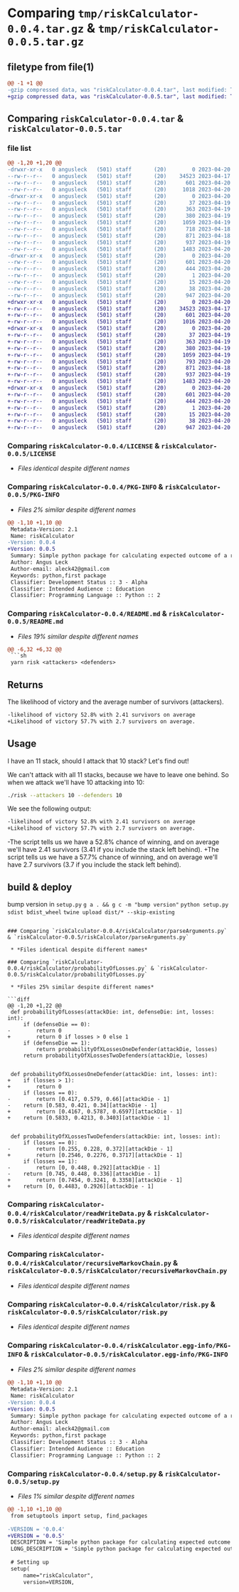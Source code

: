 # Comparing `tmp/riskCalculator-0.0.4.tar.gz` & `tmp/riskCalculator-0.0.5.tar.gz`

## filetype from file(1)

```diff
@@ -1 +1 @@
-gzip compressed data, was "riskCalculator-0.0.4.tar", last modified: Thu Apr 20 02:22:56 2023, max compression
+gzip compressed data, was "riskCalculator-0.0.5.tar", last modified: Thu Apr 20 06:14:37 2023, max compression
```

## Comparing `riskCalculator-0.0.4.tar` & `riskCalculator-0.0.5.tar`

### file list

```diff
@@ -1,20 +1,20 @@
-drwxr-xr-x   0 angusleck   (501) staff       (20)        0 2023-04-20 02:22:56.924646 riskCalculator-0.0.4/
--rw-r--r--   0 angusleck   (501) staff       (20)    34523 2023-04-17 22:36:31.000000 riskCalculator-0.0.4/LICENSE
--rw-r--r--   0 angusleck   (501) staff       (20)      601 2023-04-20 02:22:56.924502 riskCalculator-0.0.4/PKG-INFO
--rw-r--r--   0 angusleck   (501) staff       (20)     1018 2023-04-20 02:22:47.000000 riskCalculator-0.0.4/README.md
-drwxr-xr-x   0 angusleck   (501) staff       (20)        0 2023-04-20 02:22:56.923804 riskCalculator-0.0.4/riskCalculator/
--rw-r--r--   0 angusleck   (501) staff       (20)       37 2023-04-19 04:39:42.000000 riskCalculator-0.0.4/riskCalculator/__init__.py
--rw-r--r--   0 angusleck   (501) staff       (20)      363 2023-04-19 04:33:42.000000 riskCalculator-0.0.4/riskCalculator/expectedSurvivors.py
--rw-r--r--   0 angusleck   (501) staff       (20)      380 2023-04-19 04:33:42.000000 riskCalculator-0.0.4/riskCalculator/likelihoodOfVictory.py
--rw-r--r--   0 angusleck   (501) staff       (20)     1059 2023-04-19 04:56:17.000000 riskCalculator-0.0.4/riskCalculator/parseArguments.py
--rw-r--r--   0 angusleck   (501) staff       (20)      718 2023-04-18 00:54:01.000000 riskCalculator-0.0.4/riskCalculator/probabilityOfLosses.py
--rw-r--r--   0 angusleck   (501) staff       (20)      871 2023-04-18 03:27:18.000000 riskCalculator-0.0.4/riskCalculator/readWriteData.py
--rw-r--r--   0 angusleck   (501) staff       (20)      937 2023-04-19 04:33:42.000000 riskCalculator-0.0.4/riskCalculator/recursiveMarkovChain.py
--rw-r--r--   0 angusleck   (501) staff       (20)     1483 2023-04-20 02:21:22.000000 riskCalculator-0.0.4/riskCalculator/risk.py
-drwxr-xr-x   0 angusleck   (501) staff       (20)        0 2023-04-20 02:22:56.924322 riskCalculator-0.0.4/riskCalculator.egg-info/
--rw-r--r--   0 angusleck   (501) staff       (20)      601 2023-04-20 02:22:56.000000 riskCalculator-0.0.4/riskCalculator.egg-info/PKG-INFO
--rw-r--r--   0 angusleck   (501) staff       (20)      444 2023-04-20 02:22:56.000000 riskCalculator-0.0.4/riskCalculator.egg-info/SOURCES.txt
--rw-r--r--   0 angusleck   (501) staff       (20)        1 2023-04-20 02:22:56.000000 riskCalculator-0.0.4/riskCalculator.egg-info/dependency_links.txt
--rw-r--r--   0 angusleck   (501) staff       (20)       15 2023-04-20 02:22:56.000000 riskCalculator-0.0.4/riskCalculator.egg-info/top_level.txt
--rw-r--r--   0 angusleck   (501) staff       (20)       38 2023-04-20 02:22:56.924693 riskCalculator-0.0.4/setup.cfg
--rw-r--r--   0 angusleck   (501) staff       (20)      947 2023-04-20 02:22:18.000000 riskCalculator-0.0.4/setup.py
+drwxr-xr-x   0 angusleck   (501) staff       (20)        0 2023-04-20 06:14:37.523460 riskCalculator-0.0.5/
+-rw-r--r--   0 angusleck   (501) staff       (20)    34523 2023-04-17 22:36:31.000000 riskCalculator-0.0.5/LICENSE
+-rw-r--r--   0 angusleck   (501) staff       (20)      601 2023-04-20 06:14:37.523336 riskCalculator-0.0.5/PKG-INFO
+-rw-r--r--   0 angusleck   (501) staff       (20)     1016 2023-04-20 06:13:18.000000 riskCalculator-0.0.5/README.md
+drwxr-xr-x   0 angusleck   (501) staff       (20)        0 2023-04-20 06:14:37.522741 riskCalculator-0.0.5/riskCalculator/
+-rw-r--r--   0 angusleck   (501) staff       (20)       37 2023-04-19 04:39:42.000000 riskCalculator-0.0.5/riskCalculator/__init__.py
+-rw-r--r--   0 angusleck   (501) staff       (20)      363 2023-04-19 04:33:42.000000 riskCalculator-0.0.5/riskCalculator/expectedSurvivors.py
+-rw-r--r--   0 angusleck   (501) staff       (20)      380 2023-04-19 04:33:42.000000 riskCalculator-0.0.5/riskCalculator/likelihoodOfVictory.py
+-rw-r--r--   0 angusleck   (501) staff       (20)     1059 2023-04-19 04:56:17.000000 riskCalculator-0.0.5/riskCalculator/parseArguments.py
+-rw-r--r--   0 angusleck   (501) staff       (20)      793 2023-04-20 06:12:01.000000 riskCalculator-0.0.5/riskCalculator/probabilityOfLosses.py
+-rw-r--r--   0 angusleck   (501) staff       (20)      871 2023-04-18 03:27:18.000000 riskCalculator-0.0.5/riskCalculator/readWriteData.py
+-rw-r--r--   0 angusleck   (501) staff       (20)      937 2023-04-19 04:33:42.000000 riskCalculator-0.0.5/riskCalculator/recursiveMarkovChain.py
+-rw-r--r--   0 angusleck   (501) staff       (20)     1483 2023-04-20 02:21:22.000000 riskCalculator-0.0.5/riskCalculator/risk.py
+drwxr-xr-x   0 angusleck   (501) staff       (20)        0 2023-04-20 06:14:37.523180 riskCalculator-0.0.5/riskCalculator.egg-info/
+-rw-r--r--   0 angusleck   (501) staff       (20)      601 2023-04-20 06:14:37.000000 riskCalculator-0.0.5/riskCalculator.egg-info/PKG-INFO
+-rw-r--r--   0 angusleck   (501) staff       (20)      444 2023-04-20 06:14:37.000000 riskCalculator-0.0.5/riskCalculator.egg-info/SOURCES.txt
+-rw-r--r--   0 angusleck   (501) staff       (20)        1 2023-04-20 06:14:37.000000 riskCalculator-0.0.5/riskCalculator.egg-info/dependency_links.txt
+-rw-r--r--   0 angusleck   (501) staff       (20)       15 2023-04-20 06:14:37.000000 riskCalculator-0.0.5/riskCalculator.egg-info/top_level.txt
+-rw-r--r--   0 angusleck   (501) staff       (20)       38 2023-04-20 06:14:37.523502 riskCalculator-0.0.5/setup.cfg
+-rw-r--r--   0 angusleck   (501) staff       (20)      947 2023-04-20 06:13:56.000000 riskCalculator-0.0.5/setup.py
```

### Comparing `riskCalculator-0.0.4/LICENSE` & `riskCalculator-0.0.5/LICENSE`

 * *Files identical despite different names*

### Comparing `riskCalculator-0.0.4/PKG-INFO` & `riskCalculator-0.0.5/PKG-INFO`

 * *Files 2% similar despite different names*

```diff
@@ -1,10 +1,10 @@
 Metadata-Version: 2.1
 Name: riskCalculator
-Version: 0.0.4
+Version: 0.0.5
 Summary: Simple python package for calculating expected outcome of a risk battle
 Author: Angus Leck
 Author-email: aleck42@gmail.com
 Keywords: python,first package
 Classifier: Development Status :: 3 - Alpha
 Classifier: Intended Audience :: Education
 Classifier: Programming Language :: Python :: 2
```

### Comparing `riskCalculator-0.0.4/README.md` & `riskCalculator-0.0.5/README.md`

 * *Files 19% similar despite different names*

```diff
@@ -6,32 +6,32 @@
 ```sh
 yarn risk <attackers> <defenders>
 ```
 
 ## Returns
 The likelihood of victory and the average number of survivors (attackers).
 ```sh
-likelihood of victory 52.8% with 2.41 survivors on average
+Likelihood of victory 57.7% with 2.7 survivors on average.
 ```
 
 ## Usage
 I have an 11 stack, should I attack that 10 stack? Let's find out!
 
 We can't attack with all 11 stacks, because we have to leave one behind. So when we attack we'll have 10 attacking into 10:
 
 ```sh
 ./risk --attackers 10 --defenders 10
 ```
 
 We see the following output:
 ```sh
-likelihood of victory 52.8% with 2.41 survivors on average
+Likelihood of victory 57.7% with 2.7 survivors on average.
 ```
 
-The script tells us we have a 52.8% chance of winning, and on average we'll have 2.41 survivors (3.41 if you include the stack left behind).
+The script tells us we have a 57.7% chance of winning, and on average we'll have 2.7 survivors (3.7 if you include the stack left behind).
 
 
 ## build & deploy
 bump version in `setup.py`
 `g a . && g c -m "bump version"`
 `python setup.py sdist bdist_wheel`
 `twine upload dist/* --skip-existing`
```

### Comparing `riskCalculator-0.0.4/riskCalculator/parseArguments.py` & `riskCalculator-0.0.5/riskCalculator/parseArguments.py`

 * *Files identical despite different names*

### Comparing `riskCalculator-0.0.4/riskCalculator/probabilityOfLosses.py` & `riskCalculator-0.0.5/riskCalculator/probabilityOfLosses.py`

 * *Files 25% similar despite different names*

```diff
@@ -1,20 +1,22 @@
 def probabilityOfLosses(attackDie: int, defenseDie: int, losses: int):
     if (defenseDie == 0):
-        return 0
+        return 0 if losses > 0 else 1
     if (defenseDie == 1):
         return probabilityOfXLossesOneDefender(attackDie, losses)
     return probabilityOfXLossesTwoDefenders(attackDie, losses)
 
 
 def probabilityOfXLossesOneDefender(attackDie: int, losses: int):
+    if (losses > 1):
+        return 0
     if (losses == 0):
-        return [0.417, 0.579, 0.66][attackDie - 1]
-    return [0.583, 0.421, 0.34][attackDie - 1]
+        return [0.4167, 0.5787, 0.6597][attackDie - 1]
+    return [0.5833, 0.4213, 0.3403][attackDie - 1]
 
 
 def probabilityOfXLossesTwoDefenders(attackDie: int, losses: int):
     if (losses == 0):
-        return [0.255, 0.228, 0.372][attackDie - 1]
+        return [0.2546, 0.2276, 0.3717][attackDie - 1]
     if (losses == 1):
-        return [0, 0.448, 0.292][attackDie - 1]
-    return [0.745, 0.448, 0.336][attackDie - 1]
+        return [0.7454, 0.3241, 0.3358][attackDie - 1]
+    return [0, 0.4483, 0.2926][attackDie - 1]
```

### Comparing `riskCalculator-0.0.4/riskCalculator/readWriteData.py` & `riskCalculator-0.0.5/riskCalculator/readWriteData.py`

 * *Files identical despite different names*

### Comparing `riskCalculator-0.0.4/riskCalculator/recursiveMarkovChain.py` & `riskCalculator-0.0.5/riskCalculator/recursiveMarkovChain.py`

 * *Files identical despite different names*

### Comparing `riskCalculator-0.0.4/riskCalculator/risk.py` & `riskCalculator-0.0.5/riskCalculator/risk.py`

 * *Files identical despite different names*

### Comparing `riskCalculator-0.0.4/riskCalculator.egg-info/PKG-INFO` & `riskCalculator-0.0.5/riskCalculator.egg-info/PKG-INFO`

 * *Files 2% similar despite different names*

```diff
@@ -1,10 +1,10 @@
 Metadata-Version: 2.1
 Name: riskCalculator
-Version: 0.0.4
+Version: 0.0.5
 Summary: Simple python package for calculating expected outcome of a risk battle
 Author: Angus Leck
 Author-email: aleck42@gmail.com
 Keywords: python,first package
 Classifier: Development Status :: 3 - Alpha
 Classifier: Intended Audience :: Education
 Classifier: Programming Language :: Python :: 2
```

### Comparing `riskCalculator-0.0.4/setup.py` & `riskCalculator-0.0.5/setup.py`

 * *Files 1% similar despite different names*

```diff
@@ -1,10 +1,10 @@
 from setuptools import setup, find_packages
 
-VERSION = '0.0.4'
+VERSION = '0.0.5'
 DESCRIPTION = 'Simple python package for calculating expected outcome of a risk battle'
 LONG_DESCRIPTION = 'Simple python package for calculating expected outcome of a risk battle'
 
 # Setting up
 setup(
     name="riskCalculator",
     version=VERSION,
```

